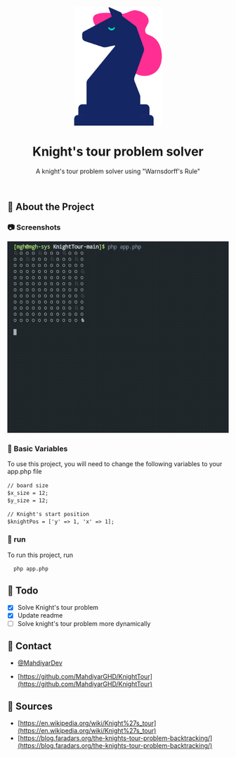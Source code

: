 <div align="center">

  <img src="./img/chess-pieace.png" alt="logo" width="200" height="auto" />
  <h1>Knight's tour problem solver</h1>
  
  <p>
    A knight's tour problem solver using "Warnsdorff's Rule"
  </p>
  
  </div>
<br />
  

<!-- About the Project -->
## :star2: About the Project


<!-- Screenshots -->
### :camera: Screenshots

<div align="center"> 
  <img src="img/ss.gif" alt="screenshot" />
</div>


<!-- Env Variables -->
### :key: Basic Variables

To use this project, you will need to change the following variables to your app.php file

`// board size` <br>
`$x_size = 12; ` <br>
`$y_size = 12;`
  
`// Knight's start position` <br>
`$knightPos = ['y' => 1, 'x' => 1];`


<!-- run -->
### :triangular_flag_on_post: run

To run this project, run

```bash
  php app.php
```

<!-- Roadmap -->
## :compass: Todo

* [x] Solve Knight's tour problem
* [x] Update readme 
* [ ] Solve knight's tour problem more dynamically

<!-- Contact -->
## :handshake: Contact

 - [@MahdiyarDev](https://t.me/MahdiyarDev)

 - [https://github.com/MahdiyarGHD/KnightTour](https://github.com/MahdiyarGHD/KnightTour)


<!-- Acknowledgments -->
## :gem: Sources

 - [https://en.wikipedia.org/wiki/Knight%27s_tour](https://en.wikipedia.org/wiki/Knight%27s_tour)
 - [https://blog.faradars.org/the-knights-tour-problem-backtracking/](https://blog.faradars.org/the-knights-tour-problem-backtracking/)
